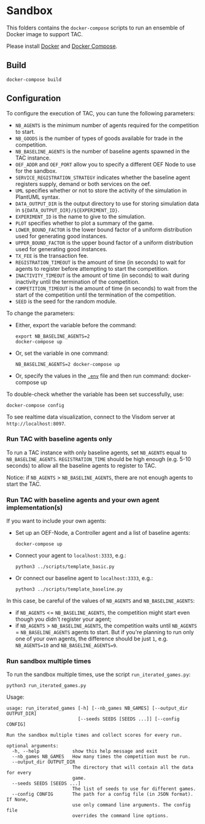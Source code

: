 # Sandbox

This folders contains the `docker-compose` scripts to run an ensemble of 
Docker image to support TAC.

Please install [Docker](https://www.docker.com/) and [Docker Compose](https://docs.docker.com/compose/).

## Build

    docker-compose build

## Configuration

To configure the execution of TAC, you can tune the following parameters:
- `NB_AGENTS` is the minimum number of agents required for the competition to start.
- `NB_GOODS` is the number of types of goods available for trade in the competition.
- `NB_BASELINE_AGENTS` is the number of baseline agents spawned in the TAC instance. 
- `OEF_ADDR` and `OEF_PORT` allow you to specify a different OEF Node to use for the sandbox. 
- `SERVICE_REGISTRATION_STRATEGY` indicates whether the baseline agent registers supply, demand or both services on the oef.
- `UML` specifies whether or not to store the activity of the simulation in PlantUML syntax.
- `DATA_OUTPUT_DIR` is the output directory to use for storing simulation data in `${DATA_OUTPUT_DIR}/${EXPERIMENT_ID}`.
- `EXPERIMENT_ID` is the name to give to the simulation.
- `PLOT` specifies whether to plot a summary of the game.
- `LOWER_BOUND_FACTOR` is the lower bound factor of a uniform distribution used for generating good instances.
- `UPPER_BOUND_FACTOR` is the upper bound factor of a uniform distribution used for generating good instances.
- `TX_FEE` is the transaction fee.
- `REGISTRATION_TIMEOUT` is the amount of time (in seconds) to wait for agents to register before attempting to start the competition.
- `INACTIVITY_TIMEOUT` is the amount of time (in seconds) to wait during inactivity until the termination of the competition.
- `COMPETITION_TIMEOUT` is the amount of time (in seconds) to wait from the start of the competition until the termination of the competition.
- `SEED` is the seed for the random module.

To change the parameters:

- Either, export the variable before the command:

      export NB_BASELINE_AGENTS=2
      docker-compose up

- Or, set the variable in one command:

      NB_BASELINE_AGENTS=2 docker-compose up

- Or, specify the values in the [`.env`](.env) file and then run command:
    docker-compose up

To double-check whether the variable has been set successfully, use:

    docker-compose config

To see realtime data visualization, connect to the Visdom server at `http://localhost:8097`.

### Run TAC with baseline agents only

To run a TAC instance with only baseline agents, set `NB_AGENTS` equal to `NB_BASELINE_AGENTS`.
`REGISTRATION_TIME` should be high enough (e.g. 5-10 seconds) to allow all the baseline agents to register to TAC.
    
Notice: if `NB_AGENTS` > `NB_BASELINE_AGENTS`, there are not enough agents to start the TAC.
    
### Run TAC with baseline agents and your own agent implementation(s)

If you want to include your own agents:  

- Set up an OEF-Node, a Controller agent and a list of baseline agents:

      docker-compose up
      
- Connect your agent to `localhost:3333`, e.g.:

      python3 ../scripts/template_basic.py

- Or connect our baseline agent to `localhost:3333`, e.g.:

	  python3 ../scripts/template_baseline.py
      
In this case, be careful of the values of `NB_AGENTS` and `NB_BASELINE_AGENTS`:
- if `NB_AGENTS` <= `NB_BASELINE_AGENTS`, the competition might start even though you didn't register your agent;
- if  `NB_AGENTS` > `NB_BASELINE_AGENTS`, the competition waits until `NB_AGENTS` = `NB_BASELINE_AGENTS` agents to start.
  But if you're planning to run only one of your own agents, the difference should be just `1`, e.g. `NB_AGENTS=10` and `NB_BASELINE_AGENTS=9`. 


### Run sandbox multiple times

To run the sandbox multiple times, use the script `run_iterated_games.py`:

    python3 run_iterated_games.py

Usage:
```
usage: run_iterated_games [-h] [--nb_games NB_GAMES] [--output_dir OUTPUT_DIR]
                          [--seeds SEEDS [SEEDS ...]] [--config CONFIG]

Run the sandbox multiple times and collect scores for every run.

optional arguments:
  -h, --help            show this help message and exit
  --nb_games NB_GAMES   How many times the competition must be run.
  --output_dir OUTPUT_DIR
                        The directory that will contain all the data for every
                        game.
  --seeds SEEDS [SEEDS ...]
                        The list of seeds to use for different games.
  --config CONFIG       The path for a config file (in JSON format). If None,
                        use only command line arguments. The config file
                        overrides the command line options.
```